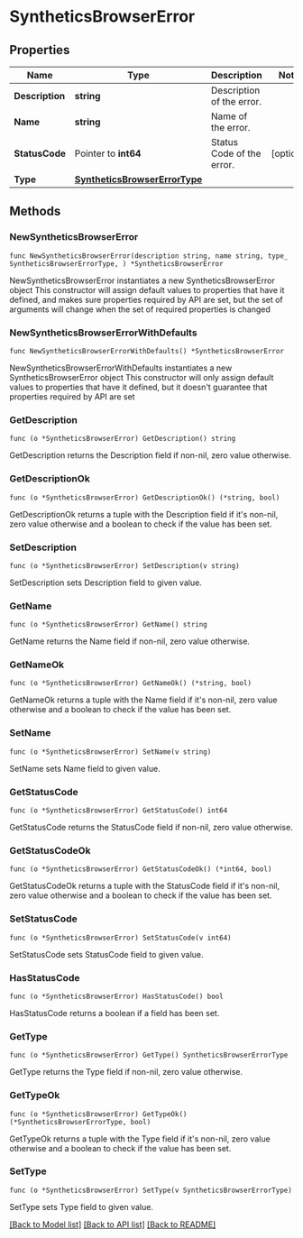 # SyntheticsBrowserError

## Properties

Name | Type | Description | Notes
------------ | ------------- | ------------- | -------------
**Description** | **string** | Description of the error. | 
**Name** | **string** | Name of the error. | 
**StatusCode** | Pointer to **int64** | Status Code of the error. | [optional] 
**Type** | [**SyntheticsBrowserErrorType**](SyntheticsBrowserErrorType.md) |  | 

## Methods

### NewSyntheticsBrowserError

`func NewSyntheticsBrowserError(description string, name string, type_ SyntheticsBrowserErrorType, ) *SyntheticsBrowserError`

NewSyntheticsBrowserError instantiates a new SyntheticsBrowserError object
This constructor will assign default values to properties that have it defined,
and makes sure properties required by API are set, but the set of arguments
will change when the set of required properties is changed

### NewSyntheticsBrowserErrorWithDefaults

`func NewSyntheticsBrowserErrorWithDefaults() *SyntheticsBrowserError`

NewSyntheticsBrowserErrorWithDefaults instantiates a new SyntheticsBrowserError object
This constructor will only assign default values to properties that have it defined,
but it doesn't guarantee that properties required by API are set

### GetDescription

`func (o *SyntheticsBrowserError) GetDescription() string`

GetDescription returns the Description field if non-nil, zero value otherwise.

### GetDescriptionOk

`func (o *SyntheticsBrowserError) GetDescriptionOk() (*string, bool)`

GetDescriptionOk returns a tuple with the Description field if it's non-nil, zero value otherwise
and a boolean to check if the value has been set.

### SetDescription

`func (o *SyntheticsBrowserError) SetDescription(v string)`

SetDescription sets Description field to given value.


### GetName

`func (o *SyntheticsBrowserError) GetName() string`

GetName returns the Name field if non-nil, zero value otherwise.

### GetNameOk

`func (o *SyntheticsBrowserError) GetNameOk() (*string, bool)`

GetNameOk returns a tuple with the Name field if it's non-nil, zero value otherwise
and a boolean to check if the value has been set.

### SetName

`func (o *SyntheticsBrowserError) SetName(v string)`

SetName sets Name field to given value.


### GetStatusCode

`func (o *SyntheticsBrowserError) GetStatusCode() int64`

GetStatusCode returns the StatusCode field if non-nil, zero value otherwise.

### GetStatusCodeOk

`func (o *SyntheticsBrowserError) GetStatusCodeOk() (*int64, bool)`

GetStatusCodeOk returns a tuple with the StatusCode field if it's non-nil, zero value otherwise
and a boolean to check if the value has been set.

### SetStatusCode

`func (o *SyntheticsBrowserError) SetStatusCode(v int64)`

SetStatusCode sets StatusCode field to given value.

### HasStatusCode

`func (o *SyntheticsBrowserError) HasStatusCode() bool`

HasStatusCode returns a boolean if a field has been set.

### GetType

`func (o *SyntheticsBrowserError) GetType() SyntheticsBrowserErrorType`

GetType returns the Type field if non-nil, zero value otherwise.

### GetTypeOk

`func (o *SyntheticsBrowserError) GetTypeOk() (*SyntheticsBrowserErrorType, bool)`

GetTypeOk returns a tuple with the Type field if it's non-nil, zero value otherwise
and a boolean to check if the value has been set.

### SetType

`func (o *SyntheticsBrowserError) SetType(v SyntheticsBrowserErrorType)`

SetType sets Type field to given value.



[[Back to Model list]](../README.md#documentation-for-models) [[Back to API list]](../README.md#documentation-for-api-endpoints) [[Back to README]](../README.md)


